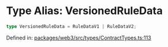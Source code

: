# Type Alias: VersionedRuleData

```ts
type VersionedRuleData = RuleDataV1 | RuleDataV2;
```

Defined in: [packages/web3/src/types/ContractTypes.ts:113](https://github.com/towns-protocol/towns/blob/0db1fd0ac7258e8db8cedfb6183e8eade8284fa1/packages/web3/src/types/ContractTypes.ts#L113)
